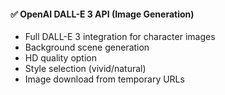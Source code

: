 #### ✅ OpenAI DALL-E 3 API (Image Generation)
- Full DALL-E 3 integration for character images
- Background scene generation
- HD quality option
- Style selection (vivid/natural)
- Image download from temporary URLs
